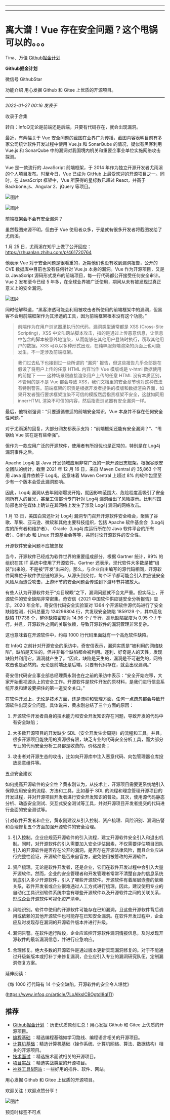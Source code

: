 ----------------------------------------
----------------------------------------
#  离大谱！Vue 存在安全问题？这个甩锅可以的。。。

Tina、万佳  [ Github掘金计划 ](javascript:void\(0\);)

**Github掘金计划** ![]()

微信号 GithubStar

功能介绍 用心发掘 Github 和 Gitee 上优质的开源项目。

____

_2022-01-27 00:16_ _发表于_

收录于合集

转自：InfoQ无论是前端还是后端，只要有代码存在，就会出现漏洞。

最近，有两幅关于 Vue 安全问题的截图在业界广为传播，截图内容表明目前有多家公司统计软件开发过程中使用 Vue.js 和 SonarQube
的情况，疑似有黑客利用 Vue.js 和 SonarQube 中的漏洞对我国境内机关和重要企事业单位实施网络攻击探测。

Vue 是一款流行的 JavaScript 前端框架，于 2014 年作为独立开源开发者尤雨溪的个人项目发布。时至今日，Vue 已成为 GitHub
上最受欢迎的开源项目之一。同时，在 JavaScript 框架中，Vue 所获得的星标数已超过 React，并高于 Backbone.js、Angular
2、jQuery 等项目。

![图片](https://mmbiz.qpic.cn/mmbiz_png/YriaiaJPb26VOic5nx4rwv1x9uh3dG8Fd7knm7Ef8HBEl7DBSBYSjcEMhA7Exow4WGKX32tOdHYYEjkMokFvjgbtg/640?wx_fmt=png&wxfrom=5&wx_lazy=1&wx_co=1)

![图片](https://mmbiz.qpic.cn/mmbiz_png/YriaiaJPb26VOic5nx4rwv1x9uh3dG8Fd7kDbL019QkC5MH8HH0eMonfVianibX8dqexjWhcq7ghicMFA2DIhX9ghgPg/640?wx_fmt=png)

前端框架会不会有安全漏洞？

虽然截图来源不明，但由于 Vue 使用者众多，于是就有很多开发者将截图发给了尤雨溪。

1 月 25 日，尤雨溪在知乎上做了公开回应：https://zhuanlan.zhihu.com/p/461720764

他表示 Vue 对于安全问题是很看重的，近期他们也没有收到漏洞报告，公开的 CVE 数据库中目前也没有任何针对 Vue.js 本身的漏洞。Vue
作为开源项目，又是以 JavaScript 源码形式发布的前端项目，每一行代码都公开接受任何安全审计。Vue 2 发布至今已经 5
年多，在全球业界被广泛使用，期间从未有被发现过真正意义上的安全漏洞。

![图片](https://mmbiz.qpic.cn/mmbiz_png/YriaiaJPb26VOic5nx4rwv1x9uh3dG8Fd7koekVKWcZtiaBDsoOOv3CSrGo41aye3Q0DDSdv4RCakgKkGCUpuh6Ikw/640?wx_fmt=png)

同时他解释道，“黑客渗透可能会利用被攻击者所使用的前端框架中的漏洞，但黑客不会用前端框架作为其渗透的工具，因为前端框架根本没有这个功能。”

> 前端作为在用户浏览器里执行的代码，漏洞类型通常都是 XSS (Cross-Site Scripting)，XSS
> 中文叫跨站脚本攻击，指的是通过上传恶意信息，让信息中包含的脚本被意外地渲染，从而能够在其他用户登陆时执行，窃取其他用户的数据。XSS
> 可以以多种形式出现，在纯粹服务端渲染的页面上也可能发生，不一定涉及前端框架。

> 我们过去私下也接到过一些所谓的 “漏洞” 报告，但这些报告几乎全部是在假设了将用户上传的任意 HTML 内容当作 Vue 模版或是 v-html
> 数据使用的前提下 —— 这种场景跟直接渲染用户上传的任意 HTML 没有本质区别，不管用的是不是 Vue 都会导致
> XSS，我们文档里的安全章节也对这种做法有特别警告。前端框架的职责是根据开发者提供的模版和数据渲染界面，如果开发者强行要求框架渲染不可信的模版然后指责框架不安全，这就如同用
> innerHTML 渲染不可信的内容，然后指责浏览器有安全漏洞一样。

最后，他特别强调：“只要遵循普适的前端安全常识，Vue 本身并不存在任何安全性问题。”  

对于尤雨溪的回复，大部分网友都表示支持：“前端框架还能有安全漏洞？”、“甩锅给 Vue 实在是有些牵强”。

但作为一款应用广泛的开源软件，使用者有所担忧也是正常的，特别是在 Log4j 漏洞事件之后。

Apache Log4j 是 Java 开发领域应用非常广泛的一款开源日志框架。根据谷歌安全团队的统计，截至 2021 年 12 月 16 日，来自
Maven Central 的 35,863 个可用 Java 组件依赖于 Log4j。这意味着 Maven Central 上超过 8%
的软件包里至少有一个版本会受此漏洞影响。

因此，Log4j 漏洞从去年刚刚爆发开始，就因影响范围大、危险程度高吸引了安全圈所有人的目光，甚至工信部也专门针对 Log4j
漏洞给出了风险提示。比利时国防部也曾在媒体上确认在其网络上发生了涉及 Log4j 漏洞的网络攻击。

1 月 13 日，美国白宫还针对 Log4j 漏洞专门召开开源软件安全峰会，聚集了谷歌、苹果、亚马逊、微软和其他主要科技组织，包括 Apache
软件基金会（Log4j 库的所有者和维护者）、 Oracle（Log4j 库运行所在的 Java 软件平台的所有者）、GitHub 和 Linux
开源基金会等等，共同讨论开源软件的安全性。

开源软件安全问题不应被忽视

当今，开源软件已经成为软件世界的重要组成部分，根据 Gartner 统计，99% 的组织在其 IT 系统中使用了开源软件。Gartner
还表示，现代软件大多数是被“组装”出来的，不是被“开发”出来的。那么，与企业自主编写的源代码相同，开源软件同样位于软件供应链的源头。从源头到交付，每个环节都可能会引入供应链安全风险从而遭受攻击，上游环节的安全问题会传递到下游环节并被放大。

有些人认为开源软件处于“众目睽睽”之下，漏洞问题就不会太严重。但实际上，开源软件的安全缺陷非常密集。奇安信《2021
中国软件供应链安全分析报告》显示，2020 年全年，奇安信代码安全实验室对 1364 个开源软件源代码进行了安全缺陷检测，代码总量为 124296804
行，共发现安全缺陷 1859129 个，其中高危缺陷 117738 个，整体缺陷密度为 14.96 个 / 千行，高危缺陷密度为 0.95 个 /
千行。并且，开源软件之间的关联依赖，导致开源软件的漏洞管理非常复杂。

这也意味着在开源软件中，约每 1000 行代码里面就有一个高危软件缺陷。

在 InfoQ
之前针对开源安全的采访中，奇安信表示，漏洞实质是“被利用的网络缺陷”，缺陷是天生的，但并非每个缺陷都会被利用。逐利、好奇是人的天性，发现缺陷并利用它，漏洞就产生了。“因此，缺陷是天生的，漏洞是不可避免的，网络攻击也是必然的。无论是前端还是后端，只要有代码存在，就会出现漏洞。”

奇安信代码安全事业部总经理黄永刚也在之前的采访中表示：“安全开始左移，大家开始重视源头上的安全工作。开源软件是软件开发的原材料，是我们进行信息系统开发和建设要把住的第一道安全关口。”

在软件开发上，无论是技术方面，还是流程和管理方面，任何一点疏忽都会导致开源软件出现安全问题。具体说来，黄永刚总结了三个方面的原因：

  1. 开源软件开发者自身的技术能力和安全开发知识存在问题，导致开发的代码中有安全缺陷；

  2. 大多数开源项目的开发缺少 SDL（安全开发生命周期）的流程和工具。并且，很多开源项目能使用的资源很有限，缺乏专业的代码安全分析工具，而大部分专业的代码安全分析工具都是收费的，价格昂贵；

  3. 攻击者对开源生态的攻击，比如向开源库中注入恶意代码、向包管理器仓库投放恶意组件等。

五点安全建议

如何提高开源软件的安全性？黄永刚认为，从技术上，开源项目需要更系统地引入保障应用安全的流程、方法和工具，比如基于 SDL
的流程和理念管理开源项目的开发过程，并对开源项目开发者进行安全开发知识的普及。其次，使用源代码静态分析、动态安全测试、交互式安全测试等工具，并对开源项目开发者提交的代码进行全面的安全测试等。

针对软件开发者和企业，黄永刚建议从引入控制、资产梳理、风险识别、漏洞告警和合理修复五个方面加强开源软件的安全治理。

  1. 引入控制。企业应规范开源软件的引入流程，建立开源软件安全引入和退出机制。同时，对开源软件的引入需要加入安全评估因素，不仅需要评估项目团队引入的开源软件是否存在公开的漏洞，是否存在开源法律风险，而且企业应进行完整性验证，开源软件是否来自官方，避免使用被篡改的开源软件。

  2. 资产梳理。无论是软件开发者，还是企业，它们在软件开发过程中会引入大量开源软件。然而，企业的安全管理者和开发管理者常常不清楚自身的信息系统到底引入多少开源软件，引入了哪些开源软件。开源软件有着层层嵌套的依赖关系，软件开发者或企业很难通过人工方式进行梳理。因此，建议使用专业的自动化工具识别软件系统中含有哪些开源软件以及开源软件之间的关联关系，形成企业开源软件可视化资产清单。

  3. 风险识别。软件中使用的开源软件可能存在已知漏洞，且这些开源软件背后调用或依赖的其他开源软件也可能存在已知安全漏洞。在软件开发过程中，企业应及时发现存在漏洞的开源软件版本并进行升级。

  4. 漏洞告警。在软件运行阶段，企业应监控开源软件漏洞情报信息，及时发现开源软件的最新漏洞信息，并进行应急响应。

  5. 合理修复。绝大多数的开源软件是通过版本更新实现漏洞修复的。对于不能通过升级新版本或打补丁来修复漏洞，企业应引入专业的漏洞研究队伍，定制漏洞修复方案。

延伸阅读：

《每 1000 行代码有 14 个安全缺陷，开源软件的安全令人堪忧》

(https://www.infoq.cn/article/7LxAlkslCBOgtdl8qITl)

  

## 推荐

  * [Github掘金计划](https://mp.weixin.qq.com/mp/appmsgalbum?__biz=MzIwNDgzMzI3Mg==&action=getalbum&album_id=1571213952619954180#wechat_redirect) ：历史优质原创汇总！用心发掘 Github 和 Gitee 上优质的开源项目。
  * [编程基础](https://mp.weixin.qq.com/mp/appmsgalbum?action=getalbum&album_id=1632585323454971905&__biz=MzIwNDgzMzI3Mg==#wechat_redirect) ：精选编程基础如学习路线、编程语言相关的开源项目。
  * [计算机基础](https://mp.weixin.qq.com/mp/appmsgalbum?action=getalbum&album_id=1635325633234780161&__biz=MzIwNDgzMzI3Mg==#wechat_redirect)：精选计算机基础（操作系统、计算机网络、算法、数据结构）相关的开源项目。
  * [技术面试](https://mp.weixin.qq.com/mp/appmsgalbum?action=getalbum&album_id=1632589980491366403&__biz=MzIwNDgzMzI3Mg==#wechat_redirect) ：精选技术面试相关的开源项目。
  * [项目实战](https://mp.weixin.qq.com/mp/appmsgalbum?action=getalbum&album_id=1632590550748938241&__biz=MzIwNDgzMzI3Mg==#wechat_redirect) ：精选实战类型的开源项目。
  * [神器工具&网站](https://mp.weixin.qq.com/mp/appmsgalbum?__biz=MzIwNDgzMzI3Mg==&action=getalbum&album_id=1692140336665378820#wechat_redirect) : 一些好用的插件、软件、网站。

  

用心发掘 Github 和 Gitee 上优质的开源项目。

欢迎关注！欢迎点赞分享！

![图片](https://mmbiz.qpic.cn/mmbiz_jpg/BcyAypujBVZqeicvzhcGl7FLyAw3Xsu2POdZOiaPnQXryMp8gyzkcKF4NGgOydQcCWhicNREhf8fQ1euq2lTzhrtA/640?wx_fmt=jpeg)

预览时标签不可点

